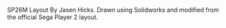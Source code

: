 SP26M Layout By Jasen Hicks.
Drawn using Solidworks and modified from the official Sega Player 2 layout.

